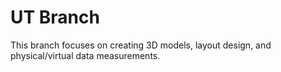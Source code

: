 # UT Branch
This branch focuses on creating 3D models, layout design, and physical/virtual data measurements.
